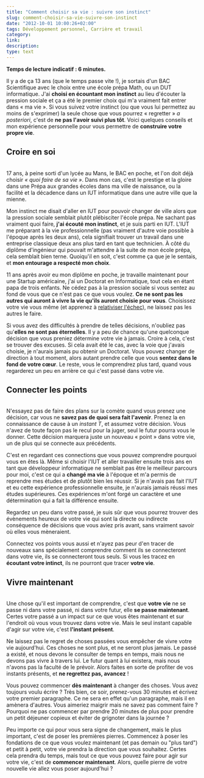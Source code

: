 ```yaml
---
title: "Comment choisir sa vie : suivre son instinct"
slug: comment-choisir-sa-vie-suivre-son-instinct
date: "2012-10-01 10:00:26+02:00"
tags: Développement personnel, Carrière et travail
category: 
link: 
description: 
type: text
---
```


<p><strong>Temps de lecture indicatif : 6 minutes.</strong></p>

<p>Il y a de ça 13 ans (que le temps passe vite !), je sortais d'un BAC Scientifique avec le choix entre une école prépa Math, ou un DUT informatique. J'ai <strong>choisi en écountant mon instinct</strong> au lieu d'écouter la pression sociale et ça a été le premier choix qui m'a vraiment fait entrer dans « ma vie ». Si vous suivez votre instinct (ou que vous lui permettez au moins de s'exprimer) la seule chose que vous pourrez « regretter » <em>a posteriori</em>, c'est de <strong>ne pas l'avoir suivi plus tôt</strong>. Voici quelques conseils et mon expérience personnelle pour vous permettre de <strong>construire votre propre vie</strong>.<!-- TEASER_END --><br /><h2>Croire en soi</h2><br />17 ans, à peine sorti d'un lycée au Mans, le BAC en poche, et l'on doit déjà choisir <em>« quoi faire de sa vie »</em>. Dans mon cas, c'est le prestige et la gloire dans une Prépa aux grandes écoles dans ma ville de naissance, ou la facilité et la décadence dans un IUT informatique dans une autre ville que la mienne.</p>

<p>Mon instinct me disait d'aller en IUT pour pouvoir changer de ville alors que la pression sociale semblait plutôt plébisciter l'école prépa. Ne sachant pas vraiment quoi faire, <strong>j'ai écouté mon instinct</strong>, et je suis parti en IUT. L'IUT me préparant à la vie professionnelle (pas vraiment d'autre voie possible à l'époque après les deux ans), cela signifiait trouver un travail dans une entreprise classique deux ans plus tard en tant que technicien. À côté du diplôme d'ingénieur qui pouvait m'attendre à la suite de mon école prépa, cela semblait bien terne. Quoiqu'il en soit, c'est comme ça que je le sentais, et <strong>mon entourage a respecté mon choix</strong>.</p>

<p>11 ans après avoir eu mon diplôme en poche, je travaille maintenant pour une Startup américaine, j'ai un Doctorat en Informatique, tout cela en étant papa de trois enfants. Ne cédez pas à la pression sociale si vous sentez au fond de vous que ce n'est pas ce que vous voulez. <strong>Ce ne sont pas les autres qui auront à vivre la vie qu'ils auront choisie pour vous</strong>. Choisissez votre vie vous même (et apprenez à <a href="/blog/2012/09/comment-reussir-dans-la-vie-dompter-l-echec/">relativiser l'échec</a>), ne laissez pas les autres le faire.</p>

<p>Si vous avez des difficultés à prendre de telles décisions, n'oubliez pas qu'<strong>elles ne sont pas éternelles</strong>. Il y a peu de chance qu'une quelconque décision que vous preniez détermine votre vie à jamais. Croire à cela, c'est se trouver des excuses. Si cela avait été le cas, avec la voie que j'avais choisie, je n'aurais jamais pu obtenir un Doctorat. Vous pouvez changer de direction à tout moment, alors autant prendre celle que vous <strong>sentez dans le fond de votre cœur</strong>. Le reste, vous le comprendrez plus tard, quand vous regarderez un peu en arrière ce qui c'est passé dans votre vie.<br /><h2>Connecter les points</h2><br />N'essayez pas de faire des plans sur la comète quand vous prenez une décision, car vous ne <strong>savez pas de quoi sera fait l'avenir</strong>. Prenez la en connaissance de cause à un <em>instant T</em>, et assumez votre décision. Vous n'avez de toute façon pas le recul pour la juger, seul le futur pourra vous le donner. Cette décision marquera juste un nouveau « point » dans votre vie, un de plus qui se connecte aux précédents.</p>

<p>C'est en regardant ces connections que vous pouvez comprendre pourquoi vous en êtes là. Même si choisir l'IUT et aller travailler ensuite trois ans en tant que développeur informatique ne semblait pas être le meilleur parcours pour moi, c'est ce qui a <strong>changé ma vie</strong> à l'époque et m'a permis de reprendre mes études et de plutôt bien les réussir. Si je n'avais pas fait l'IUT et eu cette expérience professionnelle ensuite, je n'aurais jamais réussi mes études supérieures. Ces expériences m'ont forgé un caractère et une détermination qui a fait la différence ensuite.</p>

<p>Regardez un peu dans votre passé, je suis sûr que vous pourrez trouver des évènements heureux de votre vie qui sont la directe ou indirecte conséquence de décisions que vous aviez pris avant, sans vraiment savoir où elles vous mèneraient.</p>

<p>Connectez vos points vous aussi et n'ayez pas peur d'en tracer de nouveaux sans spécialement comprendre comment ils se connecteront dans votre vie, ils se connecteront tous seuls. Si vous les tracez en <strong>écoutant votre intinct</strong>, ils ne pourront que tracer <strong>votre vie</strong>.<br /><h2>Vivre maintenant</h2><br />Une chose qu'il est important de comprendre, c'est que <strong>votre vie</strong> ne se passe ni dans votre passé, ni dans votre futur, elle <strong>se passe maintenant</strong>. Certes votre passé a un impact sur ce que vous êtes maintenant et sur l'endroit où vous vous trouvez dans votre vie. Mais le seul instant capable d'agir sur votre vie, c'est <strong>l'instant présent</strong>.</p>

<p>Ne laissez pas le regret de choses passées vous empêcher de vivre votre vie aujourd'hui. Ces choses ne sont plus, et ne seront plus jamais. Le passé a existé, et nous devons le consulter de temps en temps, mais nous ne devons pas vivre à travers lui. Le futur quant à lui existera, mais nous n'avons pas la faculté de le prévoir. Alors faites en sorte de profiter de vos instants présents, et <strong>ne regrettez pas, avancez</strong> !</p>

<p>Vous pouvez commencer <strong>dès maintenant</strong> à changer des choses. Vous avez toujours voulu écrire ? Très bien, ce soir, prenez-vous 30 minutes et écrivez votre premier paragraphe. Ce ne sera en effet qu'un paragraphe, mais il en amènera d'autres. Vous aimeriez maigrir mais ne savez pas comment faire ? Pourquoi ne pas commencer par prendre 20 minutes de plus pour prendre un petit déjeuner copieux et éviter de grignoter dans la journée ?</p>

<p>Peu importe ce qui pour vous sera signe de changement, mais le plus important, c'est de poser les premières pierres. Commencez à poser les fondations de ce que vous voulez maintenant (et pas demain ou "plus tard") et petit à petit, votre vie prendra la direction que vous souhaitez. Certes cela prendra du temps, mais tout ce que vous pouvez faire pour agir sur votre vie, c'est de <strong>commencer maintenant</strong>. Alors, quelle pierre de votre nouvelle vie allez vous poser aujourd'hui ?</p>
